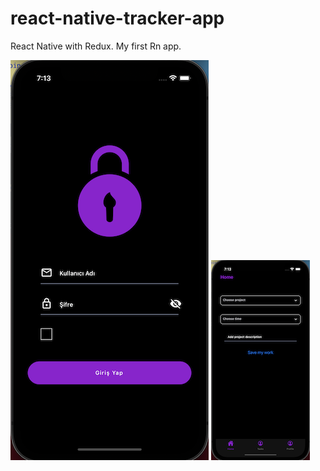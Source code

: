 # react-native-tracker-app
React Native with Redux. My first Rn app.

![Login!](app-images/loginDark.png)
![Home!](app-images/homeDark.png)
